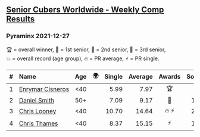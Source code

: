 <style>table {white-space: nowrap;}</style>
<link rel="stylesheet" type="text/css" href="/scw-comp/css/flags.css" />

## [Senior Cubers Worldwide - Weekly Comp Results](/scw-comp/results/)
### Pyraminx 2021-12-27

<span style="white-space: nowrap;">🏆 = overall winner</span>, <span style="white-space: nowrap;">🥇 = 1st senior</span>, <span style="white-space: nowrap;">🥈 = 2nd senior</span>, <span style="white-space: nowrap;">🥉 = 3rd senior</span>, <span style="white-space: nowrap;">💥 = overall record (age group)</span>, <span style="white-space: nowrap;">🔥 = PR average</span>, <span style="white-space: nowrap;">⚡ = PR single</span>.

| # | Name | Age | 🌍 | Single | Average | Awards | Solve 1 | Solve 2 | Solve 3 | Solve 4 | Solve 5 | Video |
| :--: | :-- | :--: | :--: | --: | --: | :--: | --: | --: | --: | --: | --: | :-- |
| 1 | [Enrymar Cisneros](../../persons/enrymar_cisneros/pyram.md) | <40 | <i class="flag flag-VE" /> | 5.99 | 7.97 | 🏆 | 9.20 | 7.60 | 7.10 | 9.53 | 5.99 | [Desktop](https://www.facebook.com/events/1083505512394794/permalink/1091527064925972) / [Mobile](https://m.facebook.com/events/1083505512394794?view=permalink&id=1091527064925972) |
| 2 | [Daniel Smith](../../persons/daniel_smith/pyram.md) | 50+ | <i class="flag flag-US" /> | 7.09 | 9.17 | 🥇 | 10.84 | 8.49 | 14.71 | 7.09 | 8.18 | [Desktop](https://www.facebook.com/events/1083505512394794/permalink/1091937878218224) / [Mobile](https://m.facebook.com/events/1083505512394794?view=permalink&id=1091937878218224) |
| 3 | [Chris Looney](../../persons/chris_looney/pyram.md) | <40 | <i class="flag flag-US" /> | 10.70 | 14.64 | 🔥 ⚡ | 20.29 | 13.68 | 16.32 | 13.93 | 10.70 | [Desktop](https://www.facebook.com/chris.looney/videos/900401400671288) / [Mobile](https://m.facebook.com/chris.looney/videos/900401400671288) |
| 4 | [Chris Thames](../../persons/chris_thames/pyram.md) | <40 | <i class="flag flag-US" /> | 8.37 | 15.15 | ⚡ | 15.49 | 23.12 | 14.31 | 8.37 | 15.66 | [Desktop](https://www.facebook.com/events/1083505512394794/permalink/1087100305368648) / [Mobile](https://m.facebook.com/events/1083505512394794?view=permalink&id=1087100305368648) |

<!-- Global site tag (gtag.js) - Google Analytics -->
<script async src="https://www.googletagmanager.com/gtag/js?id=UA-86348435-3"></script>
<script>window.dataLayer = window.dataLayer || []; function gtag() {dataLayer.push(arguments);} gtag('js', new Date()); gtag('config', 'UA-86348435-3');</script>
